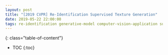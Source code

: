```yaml
---
layout: post
title: "[2019 CVPR] Re-Identification Supervised Texture Generation"
date: 2019-05-22 22:00:00
tags: re-identification generative-model computer-vision-application supervised gan 3d
---
```


<!--more-->

{: class="table-of-content"}
* TOC
{:toc}
